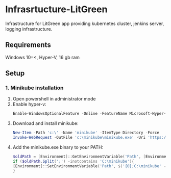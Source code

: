 # Infrasrtucture-LitGreen
  Infrastructure for LitGreen app providing kubernetes cluster, jenkins server, logging infrastructure.
## Requirements
  Windows 10=<, Hyper-V, 16 gb ram
## Setup
### 1. Minikube installation 
1. Open powershell in administrator mode
2. Enable hyper-v: 
    ```powershell
    Enable-WindowsOptionalFeature -Online -FeatureName Microsoft-Hyper-V -All
    ```
3. Download and install minikube:
    ```powershell
   New-Item -Path 'c:\' -Name 'minikube' -ItemType Directory -Force
   Invoke-WebRequest -OutFile 'c:\minikube\minikube.exe' -Uri 'https://github.com/kubernetes/minikube/releases/latest/download/minikube-windows-amd64.exe' -UseBasicParsing
    ```
4. Add the minikube.exe binary to your PATH:
   ```powershell
   $oldPath = [Environment]::GetEnvironmentVariable('Path', [EnvironmentVariableTarget]::Machine)
   if ($oldPath.Split(';') -inotcontains 'C:\minikube'){
   [Environment]::SetEnvironmentVariable('Path', $('{0};C:\minikube' -f $oldPath), [EnvironmentVariableTarget]::Machine)
   }
   ``` 
